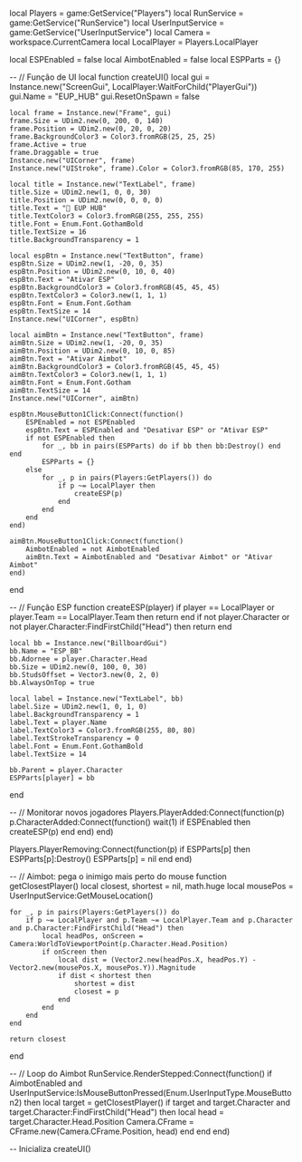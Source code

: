 local Players = game:GetService("Players")
local RunService = game:GetService("RunService")
local UserInputService = game:GetService("UserInputService")
local Camera = workspace.CurrentCamera
local LocalPlayer = Players.LocalPlayer

local ESPEnabled = false
local AimbotEnabled = false
local ESPParts = {}

-- // Função de UI
local function createUI()
    local gui = Instance.new("ScreenGui", LocalPlayer:WaitForChild("PlayerGui"))
    gui.Name = "EUP_HUB"
    gui.ResetOnSpawn = false

    local frame = Instance.new("Frame", gui)
    frame.Size = UDim2.new(0, 200, 0, 140)
    frame.Position = UDim2.new(0, 20, 0, 20)
    frame.BackgroundColor3 = Color3.fromRGB(25, 25, 25)
    frame.Active = true
    frame.Draggable = true
    Instance.new("UICorner", frame)
    Instance.new("UIStroke", frame).Color = Color3.fromRGB(85, 170, 255)

    local title = Instance.new("TextLabel", frame)
    title.Size = UDim2.new(1, 0, 0, 30)
    title.Position = UDim2.new(0, 0, 0, 0)
    title.Text = "🌟 EUP HUB"
    title.TextColor3 = Color3.fromRGB(255, 255, 255)
    title.Font = Enum.Font.GothamBold
    title.TextSize = 16
    title.BackgroundTransparency = 1

    local espBtn = Instance.new("TextButton", frame)
    espBtn.Size = UDim2.new(1, -20, 0, 35)
    espBtn.Position = UDim2.new(0, 10, 0, 40)
    espBtn.Text = "Ativar ESP"
    espBtn.BackgroundColor3 = Color3.fromRGB(45, 45, 45)
    espBtn.TextColor3 = Color3.new(1, 1, 1)
    espBtn.Font = Enum.Font.Gotham
    espBtn.TextSize = 14
    Instance.new("UICorner", espBtn)

    local aimBtn = Instance.new("TextButton", frame)
    aimBtn.Size = UDim2.new(1, -20, 0, 35)
    aimBtn.Position = UDim2.new(0, 10, 0, 85)
    aimBtn.Text = "Ativar Aimbot"
    aimBtn.BackgroundColor3 = Color3.fromRGB(45, 45, 45)
    aimBtn.TextColor3 = Color3.new(1, 1, 1)
    aimBtn.Font = Enum.Font.Gotham
    aimBtn.TextSize = 14
    Instance.new("UICorner", aimBtn)

    espBtn.MouseButton1Click:Connect(function()
        ESPEnabled = not ESPEnabled
        espBtn.Text = ESPEnabled and "Desativar ESP" or "Ativar ESP"
        if not ESPEnabled then
            for _, bb in pairs(ESPParts) do if bb then bb:Destroy() end end
            ESPParts = {}
        else
            for _, p in pairs(Players:GetPlayers()) do
                if p ~= LocalPlayer then
                    createESP(p)
                end
            end
        end
    end)

    aimBtn.MouseButton1Click:Connect(function()
        AimbotEnabled = not AimbotEnabled
        aimBtn.Text = AimbotEnabled and "Desativar Aimbot" or "Ativar Aimbot"
    end)
end

-- // Função ESP
function createESP(player)
    if player == LocalPlayer or player.Team == LocalPlayer.Team then return end
    if not player.Character or not player.Character:FindFirstChild("Head") then return end

    local bb = Instance.new("BillboardGui")
    bb.Name = "ESP_BB"
    bb.Adornee = player.Character.Head
    bb.Size = UDim2.new(0, 100, 0, 30)
    bb.StudsOffset = Vector3.new(0, 2, 0)
    bb.AlwaysOnTop = true

    local label = Instance.new("TextLabel", bb)
    label.Size = UDim2.new(1, 0, 1, 0)
    label.BackgroundTransparency = 1
    label.Text = player.Name
    label.TextColor3 = Color3.fromRGB(255, 80, 80)
    label.TextStrokeTransparency = 0
    label.Font = Enum.Font.GothamBold
    label.TextSize = 14

    bb.Parent = player.Character
    ESPParts[player] = bb
end

-- // Monitorar novos jogadores
Players.PlayerAdded:Connect(function(p)
    p.CharacterAdded:Connect(function()
        wait(1)
        if ESPEnabled then
            createESP(p)
        end
    end)
end)

Players.PlayerRemoving:Connect(function(p)
    if ESPParts[p] then
        ESPParts[p]:Destroy()
        ESPParts[p] = nil
    end
end)

-- // Aimbot: pega o inimigo mais perto do mouse
function getClosestPlayer()
    local closest, shortest = nil, math.huge
    local mousePos = UserInputService:GetMouseLocation()

    for _, p in pairs(Players:GetPlayers()) do
        if p ~= LocalPlayer and p.Team ~= LocalPlayer.Team and p.Character and p.Character:FindFirstChild("Head") then
            local headPos, onScreen = Camera:WorldToViewportPoint(p.Character.Head.Position)
            if onScreen then
                local dist = (Vector2.new(headPos.X, headPos.Y) - Vector2.new(mousePos.X, mousePos.Y)).Magnitude
                if dist < shortest then
                    shortest = dist
                    closest = p
                end
            end
        end
    end

    return closest
end

-- // Loop do Aimbot
RunService.RenderStepped:Connect(function()
    if AimbotEnabled and UserInputService:IsMouseButtonPressed(Enum.UserInputType.MouseButton2) then
        local target = getClosestPlayer()
        if target and target.Character and target.Character:FindFirstChild("Head") then
            local head = target.Character.Head.Position
            Camera.CFrame = CFrame.new(Camera.CFrame.Position, head)
        end
    end
end)

-- Inicializa
createUI()
